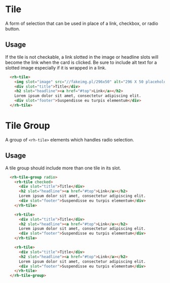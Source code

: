 # Tile
A form of selection that can be used in place of a link, checkbox, or radio button. 

## Usage
If the tile is not checkable, a link slotted in the image or headline slots will become the link when the card is clicked. Be sure to include alt text for a slotted image especially if it is wrapped in a link.

```html
  <rh-tile>
    <img slot="image" src="//fakeimg.pl/296x50" alt="296 X 50 placeholder image">
    <div slot="title">Title</div>
    <h2 slot="headline"><a href="#top">Link</a></h2>
    Lorem ipsum dolor sit amet, consectetur adipiscing elit.
    <div slot="footer">Suspendisse eu turpis elementum</div>
  </rh-tile>
```

# Tile Group
A group of `<rh-tile>` elements which handles radio selection.
## Usage
A tile group should include more than one tile in its slot.

```html
  <rh-tile-group radio>
    <rh-tile checked>
      <div slot="title">Title</div>
      <h2 slot="headline"><a href="#top">Link</a></h2>
      Lorem ipsum dolor sit amet, consectetur adipiscing elit.
      <div slot="footer">Suspendisse eu turpis elementum</div>
    </rh-tile>

    <rh-tile>
      <div slot="title">Title</div>
      <h2 slot="headline"><a href="#top">Link</a></h2>
      Lorem ipsum dolor sit amet, consectetur adipiscing elit.
      <div slot="footer">Suspendisse eu turpis elementum</div>
    </rh-tile>

    <rh-tile>
      <div slot="title">Title</div>
      <h2 slot="headline"><a href="#top">Link</a></h2>
      Lorem ipsum dolor sit amet, consectetur adipiscing elit.
      <div slot="footer">Suspendisse eu turpis elementum</div>
    </rh-tile>
  </rh-tile-group>
```
